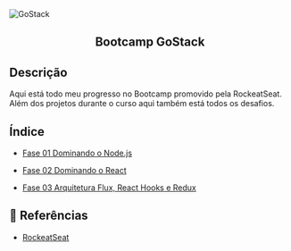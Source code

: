 <img alt="GoStack" src="https://storage.googleapis.com/golden-wind/bootcamp-gostack/header-desafios-new.png" />
<h2 align="center">
  Bootcamp GoStack
</h2>

## Descrição
Aqui está todo meu progresso no Bootcamp promovido pela RockeatSeat. Além dos projetos durante o curso aqui também está todos os desafios.

## Índice

- [Fase 01 Dominando o Node.js](https://github.com/kaellandrade/GoStack_Bootcamp/tree/main/Fase01_DominandoNodeJS)

- [Fase 02 Dominando o React](https://github.com/kaellandrade/GoStack_Bootcamp/tree/main/Fase02_DominandoReact)

- [Fase 03 Arquitetura Flux, React Hooks e Redux](https://github.com/kaellandrade/GoStack_Bootcamp/tree/main/Fase02_DominandoReact)




## :memo: Referências
- [RockeatSeat](https://www.rocketseat.com.br/)
